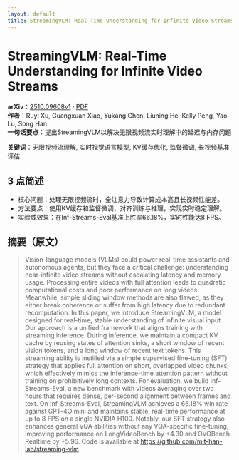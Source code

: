 ```yaml
---
layout: default
title: StreamingVLM: Real-Time Understanding for Infinite Video Streams
---
```


# StreamingVLM: Real-Time Understanding for Infinite Video Streams
**arXiv**：[2510.09608v1](https://arxiv.org/abs/2510.09608) · [PDF](https://arxiv.org/pdf/2510.09608.pdf)  
**作者**：Ruyi Xu, Guangxuan Xiao, Yukang Chen, Liuning He, Kelly Peng, Yao Lu, Song Han  
**一句话要点**：提出StreamingVLM以解决无限视频流实时理解中的延迟与内存问题

**关键词**：无限视频流理解, 实时视觉语言模型, KV缓存优化, 监督微调, 长视频基准评估

## 3 点简述
- 核心问题：处理无限视频流时，全注意力导致计算成本高且长视频性能差。
- 方法要点：使用KV缓存和监督微调，对齐训练与推理，实现实时稳定理解。
- 实验或效果：在Inf-Streams-Eval基准上胜率66.18%，实时性能达8 FPS。

## 摘要（原文）

> Vision-language models (VLMs) could power real-time assistants and autonomous
> agents, but they face a critical challenge: understanding near-infinite video
> streams without escalating latency and memory usage. Processing entire videos
> with full attention leads to quadratic computational costs and poor performance
> on long videos. Meanwhile, simple sliding window methods are also flawed, as
> they either break coherence or suffer from high latency due to redundant
> recomputation. In this paper, we introduce StreamingVLM, a model designed for
> real-time, stable understanding of infinite visual input. Our approach is a
> unified framework that aligns training with streaming inference. During
> inference, we maintain a compact KV cache by reusing states of attention sinks,
> a short window of recent vision tokens, and a long window of recent text
> tokens. This streaming ability is instilled via a simple supervised fine-tuning
> (SFT) strategy that applies full attention on short, overlapped video chunks,
> which effectively mimics the inference-time attention pattern without training
> on prohibitively long contexts. For evaluation, we build Inf-Streams-Eval, a
> new benchmark with videos averaging over two hours that requires dense,
> per-second alignment between frames and text. On Inf-Streams-Eval, StreamingVLM
> achieves a 66.18% win rate against GPT-4O mini and maintains stable, real-time
> performance at up to 8 FPS on a single NVIDIA H100. Notably, our SFT strategy
> also enhances general VQA abilities without any VQA-specific fine-tuning,
> improving performance on LongVideoBench by +4.30 and OVOBench Realtime by
> +5.96. Code is available at https://github.com/mit-han-lab/streaming-vlm.

